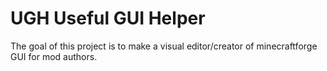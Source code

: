 # UGH Useful GUI Helper

The goal of this project is to make a visual editor/creator of
minecraftforge GUI for mod authors.  

